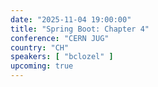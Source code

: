 ```yaml
---
date: "2025-11-04 19:00:00"
title: "Spring Boot: Chapter 4"
conference: "CERN JUG"
country: "CH"
speakers: [ "bclozel" ]
upcoming: true
---
```

